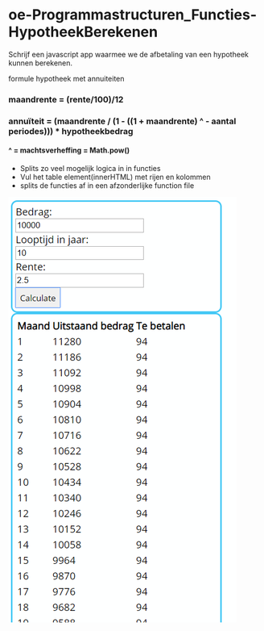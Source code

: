 # oe-Programmastructuren_Functies-HypotheekBerekenen
Schrijf een javascript app waarmee we de afbetaling van een hypotheek kunnen berekenen. <br>

formule hypotheek met annuiteiten
### maandrente = (rente/100)/12
### annuïteit = (maandrente / (1 - ((1 + maandrente) ^ - aantal periodes))) * hypotheekbedrag
#### ^ = machtsverheffing = Math.pow()
* Splits zo veel mogelijk logica in in functies
* Vul het table element(innerHTML) met rijen en kolommen
* splits de functies af in een afzonderlijke function file

![Voorbeeld](img/voorbeeld.png)
